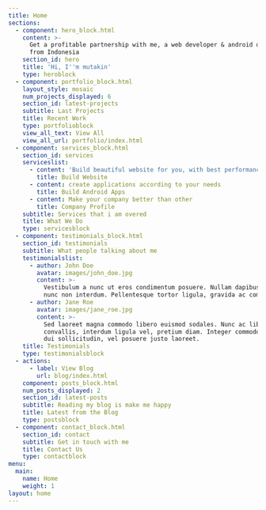 ```yaml
---
title: Home
sections:
  - component: hero_block.html
    content: >-
      Get a profitable partnership with me, a web developer & android developer
      from Indonesia
    section_id: hero
    title: 'Hi, I''m mutakin'
    type: heroblock
  - component: portfolio_block.html
    layout_style: mosaic
    num_projects_displayed: 6
    section_id: latest-projects
    subtitle: Last Projects
    title: Recent Work
    type: portfolioblock
    view_all_text: View All
    view_all_url: portfolio/index.html
  - component: services_block.html
    section_id: services
    serviceslist:
      - content: 'Build beautiful website for you, with best performance and quality'
        title: Build Website
      - content: create applications according to your needs
        title: Build Android Apps
      - content: Make your company better than other
        title: Company Profile
    subtitle: Services that i am overed
    title: What We Do
    type: servicesblock
  - component: testimonials_block.html
    section_id: testimonials
    subtitle: What people talking about me
    testimonialslist:
      - author: John Doe
        avatar: images/john_doe.jpg
        content: >-
          Vestibulum a nunc ut eros condimentum posuere. Nullam dapibus quis
          nunc non interdum. Pellentesque tortor ligula, gravida ac commodo eu.
      - author: Jane Roe
        avatar: images/jane_roe.jpg
        content: >-
          Sed laoreet magna commodo libero euismod sodales. Nunc ac libero
          convallis, interdum ligula vel, pretium diam. Integer commodo sem at
          dui sollicitudin, vel posuere justo laoreet.
    title: Testimonials
    type: testimonialsblock
  - actions:
      - label: View Blog
        url: blog/index.html
    component: posts_block.html
    num_posts_displayed: 2
    section_id: latest-posts
    subtitle: Reading my blog is make me happy
    title: Latest from the Blog
    type: postsblock
  - component: contact_block.html
    section_id: contact
    subtitle: Get in touch with me
    title: Contact Us
    type: contactblock
menu:
  main:
    name: Home
    weight: 1
layout: home
---
```


